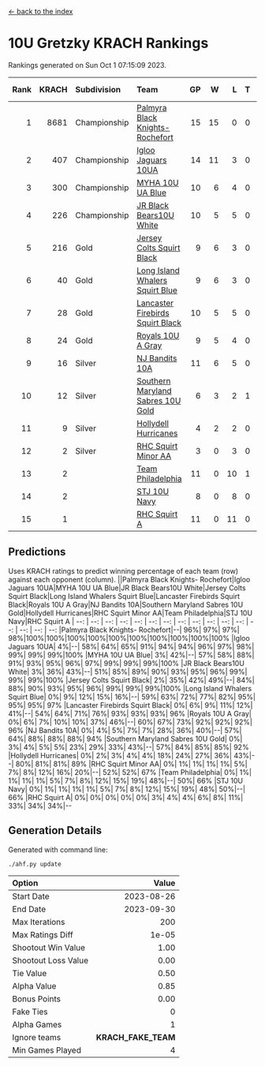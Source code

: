 [<- back to the index](readme.md)
# 10U Gretzky KRACH Rankings
Rankings generated on Sun Oct  1 07:15:09 2023.

Rank|KRACH|Subdivision|Team|GP|W|L|T|OTW|OTL|SoS|Exp Wins|Win Diff
---:|---:|:---|:---|---:|---:|---:|---:|---:|---:|---:|---:|---:
1|8681|Championship|[Palmyra Black Knights- Rochefort](https://gamesheetstats.com/seasons/3659/teams/140260/schedule)|15|15|0|0|0|0|100|15.8|-0.0
2|407|Championship|[Igloo Jaguars 10UA](https://gamesheetstats.com/seasons/3659/teams/140253/schedule)|14|11|3|0|0|1|137|11.9|0.0
3|300|Championship|[MYHA 10U UA Blue](https://gamesheetstats.com/seasons/3659/teams/140258/schedule)|10|6|4|0|0|0|1711|6.9|0.0
4|226|Championship|[JR Black Bears10U White](https://gamesheetstats.com/seasons/3659/teams/140255/schedule)|10|5|5|0|1|0|2485|5.9|0.0
5|216|Gold|[Jersey Colts Squirt Black](https://gamesheetstats.com/seasons/3659/teams/140254/schedule)|9|6|3|0|0|0|987|6.9|0.0
6|40|Gold|[Long Island Whalers Squirt Blue](https://gamesheetstats.com/seasons/3659/teams/140257/schedule)|9|6|3|0|0|0|897|6.9|0.0
7|28|Gold|[Lancaster Firebirds Squirt Black](https://gamesheetstats.com/seasons/3659/teams/140256/schedule)|10|5|5|0|0|0|873|5.9|0.0
8|24|Gold|[Royals 10U A Gray](https://gamesheetstats.com/seasons/3659/teams/140262/schedule)|9|5|4|0|0|0|37|5.9|0.0
9|16|Silver|[NJ Bandits 10A](https://gamesheetstats.com/seasons/3659/teams/140259/schedule)|11|6|5|0|0|0|55|6.9|0.0
10|12|Silver|[Southern Maryland Sabres 10U Gold](https://gamesheetstats.com/seasons/3659/teams/140263/schedule)|6|3|2|1|0|0|14|4.4|0.0
11|9|Silver|[Hollydell Hurricanes](https://gamesheetstats.com/seasons/3659/teams/140220/schedule)|4|2|2|0|0|0|87|2.9|0.0
12|2|Silver|[RHC Squirt Minor AA](https://gamesheetstats.com/seasons/3659/teams/140224/schedule)|3|0|3|0|0|0|110|0.9|0.0
13|2||[Team Philadelphia](https://gamesheetstats.com/seasons/3659/teams/140265/schedule)|11|0|10|1|0|0|835|1.4|0.0
14|2||[STJ 10U Navy](https://gamesheetstats.com/seasons/3659/teams/140264/schedule)|8|0|8|0|0|0|2971|0.9|0.0
15|1||[RHC Squirt A](https://gamesheetstats.com/seasons/3659/teams/140261/schedule)|11|0|11|0|0|0|109|0.9|0.0

## Predictions
Uses KRACH ratings to predict winning percentage of each team (row) against each opponent (column).
||Palmyra Black Knights- Rochefort|Igloo Jaguars 10UA|MYHA 10U UA Blue|JR Black Bears10U White|Jersey Colts Squirt Black|Long Island Whalers Squirt Blue|Lancaster Firebirds Squirt Black|Royals 10U A Gray|NJ Bandits 10A|Southern Maryland Sabres 10U Gold|Hollydell Hurricanes|RHC Squirt Minor AA|Team Philadelphia|STJ 10U Navy|RHC Squirt A
| --: | --: | --: | --: | --: | --: | --: | --: | --: | --: | --: | --: | --: | --: | --: | --: 
|Palmyra Black Knights- Rochefort|--| 96%| 97%| 97%| 98%|100%|100%|100%|100%|100%|100%|100%|100%|100%|100%
|Igloo Jaguars 10UA|  4%|--| 58%| 64%| 65%| 91%| 94%| 94%| 96%| 97%| 98%| 99%| 99%| 99%|100%
|MYHA 10U UA Blue|  3%| 42%|--| 57%| 58%| 88%| 91%| 93%| 95%| 96%| 97%| 99%| 99%| 99%|100%
|JR Black Bears10U White|  3%| 36%| 43%|--| 51%| 85%| 89%| 90%| 93%| 95%| 96%| 99%| 99%| 99%|100%
|Jersey Colts Squirt Black|  2%| 35%| 42%| 49%|--| 84%| 88%| 90%| 93%| 95%| 96%| 99%| 99%| 99%|100%
|Long Island Whalers Squirt Blue|  0%|  9%| 12%| 15%| 16%|--| 59%| 63%| 72%| 77%| 82%| 95%| 95%| 95%| 97%
|Lancaster Firebirds Squirt Black|  0%|  6%|  9%| 11%| 12%| 41%|--| 54%| 64%| 71%| 76%| 93%| 93%| 93%| 96%
|Royals 10U A Gray|  0%|  6%|  7%| 10%| 10%| 37%| 46%|--| 60%| 67%| 73%| 92%| 92%| 92%| 96%
|NJ Bandits 10A|  0%|  4%|  5%|  7%|  7%| 28%| 36%| 40%|--| 57%| 64%| 88%| 88%| 88%| 94%
|Southern Maryland Sabres 10U Gold|  0%|  3%|  4%|  5%|  5%| 23%| 29%| 33%| 43%|--| 57%| 84%| 85%| 85%| 92%
|Hollydell Hurricanes|  0%|  2%|  3%|  4%|  4%| 18%| 24%| 27%| 36%| 43%|--| 80%| 81%| 81%| 89%
|RHC Squirt Minor AA|  0%|  1%|  1%|  1%|  1%|  5%|  7%|  8%| 12%| 16%| 20%|--| 52%| 52%| 67%
|Team Philadelphia|  0%|  1%|  1%|  1%|  1%|  5%|  7%|  8%| 12%| 15%| 19%| 48%|--| 50%| 66%
|STJ 10U Navy|  0%|  1%|  1%|  1%|  1%|  5%|  7%|  8%| 12%| 15%| 19%| 48%| 50%|--| 66%
|RHC Squirt A|  0%|  0%|  0%|  0%|  0%|  3%|  4%|  4%|  6%|  8%| 11%| 33%| 34%| 34%|--

## Generation Details

Generated with command line:
```
./ahf.py update
```

| Option | Value |
| :----- | ----: |
| Start Date | 2023-08-26 |
| End Date | 2023-09-30 |
| Max Iterations | 200 |
| Max Ratings Diff | 1e-05 |
| Shootout Win Value | 1.00 |
| Shootout Loss Value | 0.00 |
| Tie Value | 0.50 |
| Alpha Value | 0.85 |
| Bonus Points | 0.00 |
| Fake Ties | 0 |
| Alpha Games | 1 |
| Ignore teams | __KRACH_FAKE_TEAM__ |
| Min Games Played | 4 |

